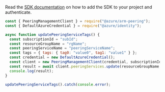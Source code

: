Read the [SDK documentation](https://github.com/Azure/azure-sdk-for-js/blob/%40azure%2Farm-peering_2.0.1/sdk/peering/arm-peering/README.md) on how to add the SDK to your project and authenticate.

```javascript
const { PeeringManagementClient } = require("@azure/arm-peering");
const { DefaultAzureCredential } = require("@azure/identity");

async function updatePeeringServiceTags() {
  const subscriptionId = "subId";
  const resourceGroupName = "rgName";
  const peeringServiceName = "peeringServiceName";
  const tags = { tags: { tag0: "value0", tag1: "value1" } };
  const credential = new DefaultAzureCredential();
  const client = new PeeringManagementClient(credential, subscriptionId);
  const result = await client.peeringServices.update(resourceGroupName, peeringServiceName, tags);
  console.log(result);
}

updatePeeringServiceTags().catch(console.error);
```
